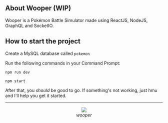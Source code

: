 ## About Wooper (WIP)

Wooper is a Pokémon Battle Simulator made using ReactJS, NodeJS, GraphQL and SocketIO. 

## How to start the project

Create a MySQL database called `pokemon`

Run the following commands in your Command Prompt:

`npm run dev`

`npm start`

After that, you *should* be good to go. If something's not working, just hmu and I'll help you get it started.

---

<div align='center'><img src='https://serebii.net/swordshield/pokemon/194.png' align='center'></img></div>
<div align='center'><i>wooper</i></div>
